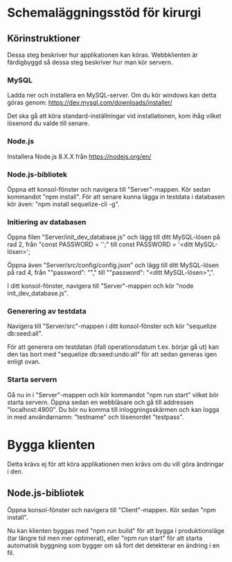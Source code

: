 # Schemaläggningsstöd för kirurgi
## Körinstruktioner
Dessa steg beskriver hur applikationen kan köras.
Webbklienten är färdigbyggd så dessa steg beskriver hur man kör servern.
### MySQL
Ladda ner och installera en MySQL-server. Om du kör windows kan detta göras genom: https://dev.mysql.com/downloads/installer/

Det ska gå att köra standard-inställningar vid installationen, kom ihåg vilket lösenord du valde till senare.
### Node.js
Installera Node.js 8.X.X från https://nodejs.org/en/
### Node.js-bibliotek
Öppna ett konsol-fönster och navigera till "Server"-mappen. Kör sedan kommandot "npm install".
För att senare kunna lägga in testdata i databasen kör även: "npm install sequelize-cli -g".
### Initiering av databasen
Öppna filen "Server/init_dev_database.js" och lägg till ditt MySQL-lösen på rad 2, från "const PASSWORD = '';" till const PASSWORD = '<ditt MySQL-lösen>';

Öppna även "Server/src/config/config.json" och lägg till ditt MySQL-lösen på rad 4, från ""password": ""," till ""password": "<ditt MySQL-lösen>",".

I ditt konsol-fönster, navigera till "Server"-mappen och kör "node init_dev_database.js".
### Generering av testdata
Navigera till "Server/src"-mappen i ditt konsol-fönster och kör "sequelize db:seed:all".

För att generera om testdatan (ifall operationsdatum t.ex. börjar gå ut) kan den tas bort med "sequelize db:seed:undo:all" för att sedan generas igen enligt ovan.
### Starta servern
Gå nu in i "Server"-mappen och kör kommandot "npm run start" vilket bör starta servern. Öppna sedan en webbläsare och gå till addressen "localhost:4900". Du bör nu komma till inloggningsskärmen och kan logga in med användarnamn: "testname" och lösenordet "testpass".

# Bygga klienten
Detta krävs ej för att köra applikationen men krävs om du vill göra ändringar i den.

## Node.js-bibliotek
Öppna konsol-fönster och navigera till "Client"-mappen. Kör sedan "npm install".

Nu kan klienten byggas med "npm run build" för att bygga i produktionsläge (tar längre tid men mer optimerat), eller "npm run start" för att starta automatisk byggning som bygger om så fort det detekterar en ändring i en fil.
